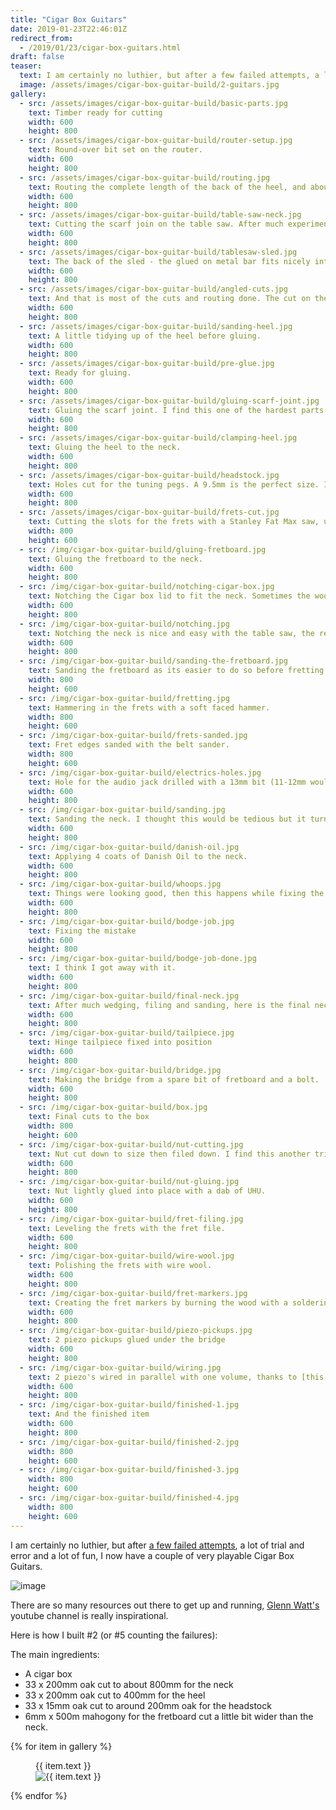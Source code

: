```yaml
---
title: "Cigar Box Guitars"
date: 2019-01-23T22:46:01Z
redirect_from:
  - /2019/01/23/cigar-box-guitars.html
draft: false
teaser:
  text: I am certainly no luthier, but after a few failed attempts, a lot of trial and error and a lot of fun, I now have a couple of very playable Cigar Box Guitars.
  image: /assets/images/cigar-box-guitar-build/2-guitars.jpg
gallery:
  - src: /assets/images/cigar-box-guitar-build/basic-parts.jpg
    text: Timber ready for cutting
    width: 600
    height: 800
  - src: /assets/images/cigar-box-guitar-build/router-setup.jpg
    text: Round-over bit set on the router.
    width: 600
    height: 800
  - src: /assets/images/cigar-box-guitar-build/routing.jpg
    text: Routing the complete length of the back of the heel, and about 400mm of the back of the neck for a nice rounded profile.
    width: 600
    height: 800
  - src: /assets/images/cigar-box-guitar-build/table-saw-neck.jpg
    text: Cutting the scarf join on the table saw. After much experimentation I ended up making a sled for this cut.
    width: 600
    height: 800
  - src: /assets/images/cigar-box-guitar-build/tablesaw-sled.jpg
    text: The back of the sled - the glued on metal bar fits nicely into the table slot to guide the sled.
    width: 600
    height: 800
  - src: /assets/images/cigar-box-guitar-build/angled-cuts.jpg
    text: And that is most of the cuts and routing done. The cut on the heel was done with the tilt on the table saw.
    width: 600
    height: 800
  - src: /assets/images/cigar-box-guitar-build/sanding-heel.jpg
    text: A little tidying up of the heel before gluing.
    width: 600
    height: 800
  - src: /assets/images/cigar-box-guitar-build/pre-glue.jpg
    text: Ready for gluing.
    width: 600
    height: 800
  - src: /assets/images/cigar-box-guitar-build/gluing-scarf-joint.jpg
    text: Gluing the scarf joint. I find this one of the hardest parts of the process as the timber never wants to lay flat.
    width: 600
    height: 800
  - src: /assets/images/cigar-box-guitar-build/clamping-heel.jpg
    text: Gluing the heel to the neck.
    width: 600
    height: 800
  - src: /assets/images/cigar-box-guitar-build/headstock.jpg
    text: Holes cut for the tuning pegs. A 9.5mm is the perfect size. I've positioned the holes so the string do not overlap.
    width: 600
    height: 800
  - src: /assets/images/cigar-box-guitar-build/frets-cut.jpg
    text: Cutting the slots for the frets with a Stanley Fat Max saw, using the [fret position calculator at Stewmac](https://www.stewmac.com/FretCalculator) to do the maths.
    width: 800
    height: 600
  - src: /img/cigar-box-guitar-build/gluing-fretboard.jpg
    text: Gluing the fretboard to the neck.
    width: 600
    height: 800
  - src: /img/cigar-box-guitar-build/notching-cigar-box.jpg
    text: Notching the Cigar box lid to fit the neck. Sometimes the wood pops out really easily, but not this time. I'll cut the base of the box when I am happy with the angle of the neck.
    width: 600
    height: 800
  - src: /img/cigar-box-guitar-build/notching.jpg
    text: Notching the neck is nice and easy with the table saw, the remainder flies out with a hammer and chisel. The angle of the neck is just a guess for now, I'll cut it more precisely when the strings are on.
    width: 600
    height: 800
  - src: /img/cigar-box-guitar-build/sanding-the-fretboard.jpg
    text: Sanding the fretboard as its easier to do so before fretting.
    width: 800
    height: 600
  - src: /img/cigar-box-guitar-build/fretting.jpg
    text: Hammering in the frets with a soft faced hammer.
    width: 800
    height: 600
  - src: /img/cigar-box-guitar-build/frets-sanded.jpg
    text: Fret edges sanded with the belt sander.
    width: 800
    height: 600
  - src: /img/cigar-box-guitar-build/electrics-holes.jpg
    text: Hole for the audio jack drilled with a 13mm bit (11-12mm would be better if I had one), volume pot hole drilled with a 7mm bit.
    width: 600
    height: 800
  - src: /img/cigar-box-guitar-build/sanding.jpg
    text: Sanding the neck. I thought this would be tedious but it turns out to be one of the most satisfying parts of the build.
    width: 600
    height: 800
  - src: /img/cigar-box-guitar-build/danish-oil.jpg
    text: Applying 4 coats of Danish Oil to the neck.
    width: 600
    height: 800
  - src: /img/cigar-box-guitar-build/whoops.jpg
    text: Things were looking good, then this happens while fixing the tailpiece.
    width: 600
    height: 800
  - src: /img/cigar-box-guitar-build/bodge-job.jpg
    text: Fixing the mistake
    width: 600
    height: 800
  - src: /img/cigar-box-guitar-build/bodge-job-done.jpg
    text: I think I got away with it.
    width: 600
    height: 800
  - src: /img/cigar-box-guitar-build/final-neck.jpg
    text: After much wedging, filing and sanding, here is the final neck.
    width: 600
    height: 800
  - src: /img/cigar-box-guitar-build/tailpiece.jpg
    text: Hinge tailpiece fixed into position
    width: 600
    height: 800
  - src: /img/cigar-box-guitar-build/bridge.jpg
    text: Making the bridge from a spare bit of fretboard and a bolt.
    width: 600
    height: 800
  - src: /img/cigar-box-guitar-build/box.jpg
    text: Final cuts to the box
    width: 800
    height: 600
  - src: /img/cigar-box-guitar-build/nut-cutting.jpg
    text: Nut cut down to size then filed down. I find this another tricky part and took a few attempts to get it right.
    width: 600
    height: 800
  - src: /img/cigar-box-guitar-build/nut-gluing.jpg
    text: Nut lightly glued into place with a dab of UHU.
    width: 600
    height: 800
  - src: /img/cigar-box-guitar-build/fret-filing.jpg
    text: Leveling the frets with the fret file.
    width: 600
    height: 800
  - src: /img/cigar-box-guitar-build/wire-wool.jpg
    text: Polishing the frets with wire wool.
    width: 600
    height: 800
  - src: /img/cigar-box-guitar-build/fret-markers.jpg
    text: Creating the fret markers by burning the wood with a soldering iron, worth doing just for the smell.
    width: 600
    height: 800
  - src: /img/cigar-box-guitar-build/piezo-pickups.jpg
    text: 2 piezo pickups glued under the bridge
    width: 600
    height: 800
  - src: /img/cigar-box-guitar-build/wiring.jpg
    text: 2 piezo's wired in parallel with one volume, thanks to [this article](https://www.cigarboxguitar.com/knowledge-base/cigar-box-guitar-piezo-wiring-diagrams/)
    width: 600
    height: 800
  - src: /img/cigar-box-guitar-build/finished-1.jpg
    text: And the finished item
    width: 600
    height: 800
  - src: /img/cigar-box-guitar-build/finished-2.jpg
    width: 800
    height: 600
  - src: /img/cigar-box-guitar-build/finished-3.jpg
    width: 800
    height: 600
  - src: /img/cigar-box-guitar-build/finished-4.jpg
    width: 800
    height: 600
---
```

I am certainly no luthier, but after [a few failed attempts](/img/cigar-box-guitar-build/failed-attempts.jpg), a lot of
trial and error and a lot of fun, I now have a couple of very playable Cigar Box Guitars.

![image](/img/cigar-box-guitar-build/2-guitars.jpg)

There are so many resources out there to get up and running,
[Glenn Watt's](https://www.youtube.com/channel/UC27KwzlBGeTQInXHZ9cRzQw) youtube channel is really inspirational.

Here is how I built #2 (or #5 counting the failures):

The main ingredients:

* A cigar box
* 33 x 200mm oak cut to about 800mm for the neck
* 33 x 200mm oak cut to 400mm for the heel
* 33 x 15mm oak cut to around 200mm oak for the headstock
* 6mm x 500m mahogony for the fretboard cut a little bit wider than the neck.

{% for item in gallery %}
<figure>
  <figcaption>{{ item.text }}</figcaption>
  <img src="{{ item.src }}" alt="{{ item.text }}" width="{{ item.width }}" height="{{ item.height }}">
</figure>
{% endfor %}
